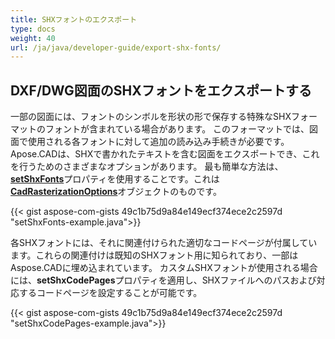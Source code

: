 ```yaml
---
title: SHXフォントのエクスポート
type: docs
weight: 40
url: /ja/java/developer-guide/export-shx-fonts/
---
```


## **DXF/DWG図面のSHXフォントをエクスポートする**

一部の図面には、フォントのシンボルを形状の形で保存する特殊なSHXフォーマットのフォントが含まれている場合があります。
このフォーマットでは、図面で使用される各フォントに対して追加の読み込み手続きが必要です。
Apose.CADは、SHXで書かれたテキストを含む図面をエクスポートでき、これを行うためのさまざまなオプションがあります。
最も簡単な方法は、[**setShxFonts**](https://reference.aspose.com/cad/java/com.aspose.cad.imageoptions/CadRasterizationOptions#setShxFonts-java.lang.String:A-)プロパティを使用することです。これは[**CadRasterizationOptions**](https://reference.aspose.com/cad/java/com.aspose.cad.imageoptions/CadRasterizationOptions)オブジェクトのものです。 

{{< gist aspose-com-gists 49c1b75d9a84e149ecf374ece2c2597d "setShxFonts-example.java">}}

各SHXフォントには、それに関連付けられた適切なコードページが付属しています。これらの関連付けは既知のSHXフォント用に知られており、一部はAspose.CADに埋め込まれています。
カスタムSHXフォントが使用される場合には、**setShxCodePages**プロパティを適用し、SHXファイルへのパスおよび対応するコードページを設定することが可能です。

{{< gist aspose-com-gists 49c1b75d9a84e149ecf374ece2c2597d "setShxCodePages-example.java">}}
